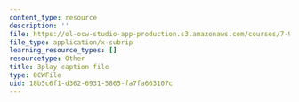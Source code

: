 ```yaml
---
content_type: resource
description: ''
file: https://ol-ocw-studio-app-production.s3.amazonaws.com/courses/7-91j-foundations-of-computational-and-systems-biology-spring-2014/18b5c6f1d36269315865fa7fa663107c_P3ORBMon8aw.srt
file_type: application/x-subrip
learning_resource_types: []
resourcetype: Other
title: 3play caption file
type: OCWFile
uid: 18b5c6f1-d362-6931-5865-fa7fa663107c
---
```

